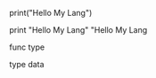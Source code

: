 print("Hello My Lang")

print
    "Hello My Lang"
        "Hello My Lang

func 
    type

type
    data